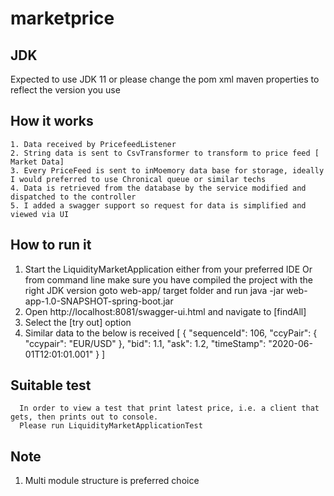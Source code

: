 # marketprice

## JDK
Expected to use JDK 11 or please change the pom xml maven properties to reflect the version you use

## How it works
	1. Data received by PricefeedListener
	2. String data is sent to CsvTransformer to transform to price feed [ Market Data]
    3. Every PriceFeed is sent to inMoemory data base for storage, ideally I would preferred to use Chronical queue or similar techs
    4. Data is retrieved from the database by the service modified and dispatched to the controller
    5. I added a swagger support so request for data is simplified and viewed via UI

    

## How to run it
   1. Start the LiquidityMarketApplication either from your preferred IDE 
      Or from command line make sure you have compiled the project with the right JDK version
      goto web-app/ target folder and run java -jar web-app-1.0-SNAPSHOT-spring-boot.jar
   2. Open http://localhost:8081/swagger-ui.html and navigate to [findAll] 
   3. Select the [try out] option
   4. Similar data to the below is received
      [
      {
      "sequenceId": 106,
      "ccyPair": {
      "ccypair": "EUR/USD"
      },
      "bid": 1.1,
      "ask": 1.2,
      "timeStamp": "2020-06-01T12:01:01.001"
      }
      ]

## Suitable test
      In order to view a test that print latest price, i.e. a client that gets, then prints out to console.
      Please run LiquidityMarketApplicationTest

## Note
   1. Multi module structure is preferred choice
	